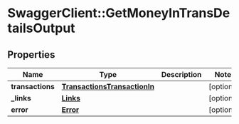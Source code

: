 # SwaggerClient::GetMoneyInTransDetailsOutput

## Properties
Name | Type | Description | Notes
------------ | ------------- | ------------- | -------------
**transactions** | [**TransactionsTransactionIn**](TransactionsTransactionIn.md) |  | [optional] 
**_links** | [**Links**](Links.md) |  | [optional] 
**error** | [**Error**](Error.md) |  | [optional] 


